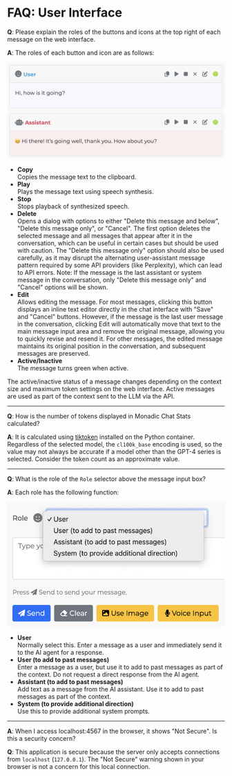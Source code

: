 # FAQ: User Interface

**Q**: Please explain the roles of the buttons and icons at the top right of each message on the web interface.

**A**: The roles of each button and icon are as follows:

![](../assets/images/message-buttons.png ':size=600')

- **Copy**<br />Copies the message text to the clipboard.
- **Play**<br />Plays the message text using speech synthesis.
- **Stop**<br />Stops playback of synthesized speech.
- **Delete**<br />Opens a dialog with options to either "Delete this message and below", "Delete this message only", or "Cancel". The first option deletes the selected message and all messages that appear after it in the conversation, which can be useful in certain cases but should be used with caution. The "Delete this message only" option should also be used carefully, as it may disrupt the alternating user-assistant message pattern required by some API providers (like Perplexity), which can lead to API errors. Note: If the message is the last assistant or system message in the conversation, only "Delete this message only" and "Cancel" options will be shown.
- **Edit**<br />Allows editing the message. For most messages, clicking this button displays an inline text editor directly in the chat interface with "Save" and "Cancel" buttons. However, if the message is the last user message in the conversation, clicking Edit will automatically move that text to the main message input area and remove the original message, allowing you to quickly revise and resend it. For other messages, the edited message maintains its original position in the conversation, and subsequent messages are preserved.
- **Active/Inactive**<br />The message turns green when active.

The active/inactive status of a message changes depending on the context size and maximum token settings on the web interface. Active messages are used as part of the context sent to the LLM via the API.

---

**Q**: How is the number of tokens displayed in Monadic Chat Stats calculated?

**A**: It is calculated using [tiktoken](https://github.com/openai/tiktoken) installed on the Python container.  Regardless of the selected model, the `cl100k_base` encoding is used, so the value may not always be accurate if a model other than the GPT-4 series is selected. Consider the token count as an approximate value.

---

**Q**: What is the role of the `Role` selector above the message input box?

**A**: Each role has the following function:

![](../assets/images/role-selector.png ':size=400')

- **User**<br />Normally select this. Enter a message as a user and immediately send it to the AI agent for a response.
- **User (to add to past messages)**<br />Enter a message as a user, but use it to add to past messages as part of the context. Do not request a direct response from the AI agent.
- **Assistant (to add to past messages)**<br />Add text as a message from the AI assistant. Use it to add to past messages as part of the context.
- **System (to provide additional direction)**<br />Use this to provide additional system prompts.

---

**A**: When I access localhost:4567 in the browser, it shows "Not Secure". Is this a security concern?

**Q**: This application is secure because the server only accepts connections from `localhost` (`127.0.0.1`). The "Not Secure" warning shown in your browser is not a concern for this local connection.
